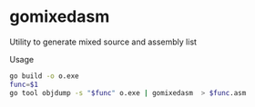 # gomixedasm
Utility to generate mixed source and assembly list

Usage

```sh
go build -o o.exe
func=$1
go tool objdump -s "$func" o.exe | gomixedasm  > $func.asm
```
